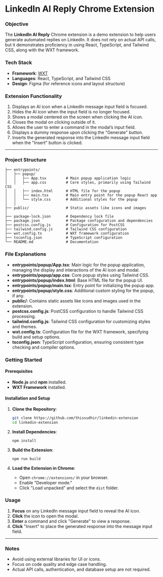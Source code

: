 # LinkedIn AI Reply Chrome Extension

### Objective

The **LinkedIn AI Reply** Chrome extension is a demo extension to help users generate automated replies on LinkedIn. It does not rely on actual API calls, but it demonstrates proficiency in using React, TypeScript, and Tailwind CSS, along with the WXT framework.

### Tech Stack

- **Framework**: [WXT](https://wxt.dev/)
- **Languages**: React, TypeScript, and Tailwind CSS
- **Design**: Figma (for reference icons and layout structure)

### Extension Functionality

1. Displays an AI icon when a LinkedIn message input field is focused.
2. Hides the AI icon when the input field is no longer focused.
3. Shows a modal centered on the screen when clicking the AI icon.
4. Closes the modal on clicking outside of it.
5. Allows the user to enter a command in the modal’s input field.
6. Displays a dummy response upon clicking the "Generate" button.
7. Inserts the generated response into the LinkedIn message input field when the "Insert" button is clicked.

---

### Project Structure

```
├── entrypoints/
│   ├── popup/
│   │   ├── App.tsx         # Main popup application logic
│   │   ├── app.css         # Core styles, primarily using Tailwind CSS
│   │   ├── index.html      # HTML file for the popup
│   │   ├── main.tsx        # Main entry point for the popup React app
│   │   └── style.css       # Additional styles for the popup
│   │
├── public/                 # Static assets like icons and images
│
├── package-lock.json       # Dependency lock file
├── package.json            # Package configuration and dependencies
├── postcss.config.js       # Configuration for PostCSS
├── tailwind.config.js      # Tailwind CSS configuration
├── wxt.config.ts           # WXT framework configuration
├── tsconfig.json           # TypeScript configuration
└── README.md               # Documentation
```

### File Explanations

- **entrypoints/popup/App.tsx**: Main logic for the popup application, managing the display and interactions of the AI icon and modal.
- **entrypoints/popup/app.css**: Core popup styles using Tailwind CSS.
- **entrypoints/popup/index.html**: Base HTML file for the popup UI.
- **entrypoints/popup/main.tsx**: Entry point for initializing the popup app.
- **entrypoints/popup/style.css**: Additional custom styling for the popup, if any.
- **public/**: Contains static assets like icons and images used in the extension.
- **postcss.config.js**: PostCSS configuration to handle Tailwind CSS processing.
- **tailwind.config.js**: Tailwind CSS configuration for customizing styles and themes.
- **wxt.config.ts**: Configuration file for the WXT framework, specifying build and setup options.
- **tsconfig.json**: TypeScript configuration, ensuring consistent type checking and compiler options.

### Getting Started

#### Prerequisites

- **Node.js** and **npm** installed.
- **WXT Framework** installed.

#### Installation and Setup

1. **Clone the Repository**:

   ```bash
   git clone https://github.com/thissudhir/linkedin-extension
   cd linkedin-extension
   ```

2. **Install Dependencies**:

   ```bash
   npm install
   ```

3. **Build the Extension**:

   ```bash
   npm run build
   ```

4. **Load the Extension in Chrome**:
   - Open `chrome://extensions/` in your browser.
   - Enable "Developer mode."
   - Click "Load unpacked" and select the `dist` folder.

### Usage

1. **Focus** on any LinkedIn message input field to reveal the AI icon.
2. **Click** the icon to open the modal.
3. **Enter** a command and click "Generate" to view a response.
4. **Click** "Insert" to place the generated response into the message input field.

---

### Notes

- Avoid using external libraries for UI or icons.
- Focus on code quality and edge case handling.
- Actual API calls, authentication, and database setup are not required.
